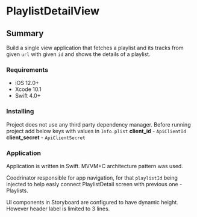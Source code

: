 #  PlaylistDetailView

## Summary
Build a single view application that fetches a playlist and its tracks from given `url` with given `id` and shows the details of a playlist.


### Requirements

- iOS 12.0+
- Xcode 10.1
- Swift 4.0+


### Installing

Project does not use any third party dependency manager.  Before running project add below keys with values in  ```Info.plist``` 
**client_id** -  `ApiClientId` 
**client_secret** -  `ApiClientSecret` 


### Application

Application is written in Swift. MVVM+C architecture pattern was used. 

Coodrinator responsible for app navigation, for that `playlistId` being injected to help easly connect PlaylistDetail screen with previous one - Playlists.

UI components in Storyboard are configured to have dynamic height. However header label is limited to 3 lines.

